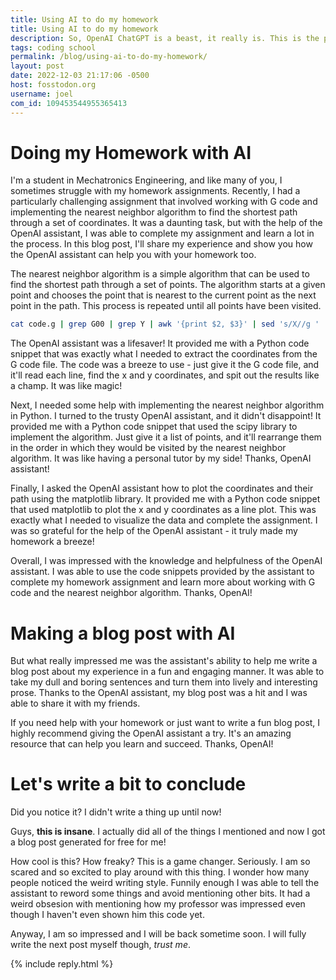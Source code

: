 ```yaml
---
title: Using AI to do my homework
title: Using AI to do my homework
description: So, OpenAI ChatGPT is a beast, it really is. This is the process I used to make my homework with it!
tags: coding school
permalink: /blog/using-ai-to-do-my-homework/
layout: post
date: 2022-12-03 21:17:06 -0500
host: fosstodon.org
username: joel
com_id: 109453544955365413
---
```


# Doing my Homework with AI

I'm a student in Mechatronics Engineering, and like many of you, I sometimes struggle with my homework assignments. Recently, I had a particularly challenging assignment that involved working with G code and implementing the nearest neighbor algorithm to find the shortest path through a set of coordinates. It was a daunting task, but with the help of the OpenAI assistant, I was able to complete my assignment and learn a lot in the process. In this blog post, I'll share my experience and show you how the OpenAI assistant can help you with your homework too.

The nearest neighbor algorithm is a simple algorithm that can be used to find the shortest path through a set of points. The algorithm starts at a given point and chooses the point that is nearest to the current point as the next point in the path. This process is repeated until all points have been visited.

```bash
cat code.g | grep G00 | grep Y | awk '{print $2, $3}' | sed 's/X//g ' | sed 's/Y//g'
```

The OpenAI assistant was a lifesaver! It provided me with a Python code snippet that was exactly what I needed to extract the coordinates from the G code file. The code was a breeze to use - just give it the G code file, and it'll read each line, find the x and y coordinates, and spit out the results like a champ. It was like magic!

Next, I needed some help with implementing the nearest neighbor algorithm in Python. I turned to the trusty OpenAI assistant, and it didn't disappoint! It provided me with a Python code snippet that used the scipy library to implement the algorithm. Just give it a list of points, and it'll rearrange them in the order in which they would be visited by the nearest neighbor algorithm. It was like having a personal tutor by my side! Thanks, OpenAI assistant!

Finally, I asked the OpenAI assistant how to plot the coordinates and their path using the matplotlib library. It provided me with a Python code snippet that used matplotlib to plot the x and y coordinates as a line plot. This was exactly what I needed to visualize the data and complete the assignment. I was so grateful for the help of the OpenAI assistant - it truly made my homework a breeze!

Overall, I was impressed with the knowledge and helpfulness of the OpenAI assistant. I was able to use the code snippets provided by the assistant to complete my homework assignment and learn more about working with G code and the nearest neighbor algorithm. Thanks, OpenAI!


# Making a blog post with AI

But what really impressed me was the assistant's ability to help me write a blog post about my experience in a fun and engaging manner. It was able to take my dull and boring sentences and turn them into lively and interesting prose. Thanks to the OpenAI assistant, my blog post was a hit and I was able to share it with my friends.

If you need help with your homework or just want to write a fun blog post, I highly recommend giving the OpenAI assistant a try. It's an amazing resource that can help you learn and succeed. Thanks, OpenAI!

# Let's write a bit to conclude

Did you notice it? I didn't write a thing up until now!

Guys, **this is insane**. I actually did all of the things I mentioned and now I got a blog post generated for free for me!

How cool is this? How freaky? This is a game changer. Seriously. I am so scared and so excited to play around with this thing. I wonder how many people noticed the weird writing style. Funnily enough I was able to tell the assistant to reword some things and avoid mentioning other bits. It had a weird obsesion with mentioning how my professor was impressed even though I haven't even shown him this code yet.

Anyway, I am so impressed and I will be back sometime soon. I will fully write the next post myself though, *trust me*.

{% include reply.html %}
